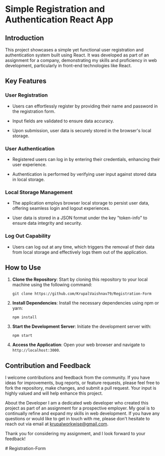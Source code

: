 
# Simple Registration and Authentication React App

## Introduction

This project showcases a simple yet functional user registration and authentication system built using React. It was developed as part of an assignment for a company, demonstrating my skills and proficiency in web development, particularly in front-end technologies like React.

## Key Features

### User Registration

- Users can effortlessly register by providing their name and password in the registration form.

- Input fields are validated to ensure data accuracy.

- Upon submission, user data is securely stored in the browser's local storage.

### User Authentication

- Registered users can log in by entering their credentials, enhancing their user experience.

- Authentication is performed by verifying user input against stored data in local storage.

### Local Storage Management

- The application employs browser local storage to persist user data, offering seamless login and logout experiences.

- User data is stored in a JSON format under the key "token-info" to ensure data integrity and security.

### Log Out Capability

- Users can log out at any time, which triggers the removal of their data from local storage and effectively logs them out of the application.

## How to Use

1. **Clone the Repository**: Start by cloning this repository to your local machine using the following command:

   ```
   git clone https://github.com/KrupalVaishnav79/Registration-Form
   ```

2. **Install Dependencies**: Install the necessary dependencies using npm or yarn:

   ```
   npm install
   ```

3. **Start the Development Server**: Initiate the development server with:

   ```
   npm start
   ```

4. **Access the Application**: Open your web browser and navigate to `http://localhost:3000`.

## Contribution and Feedback

I welcome contributions and feedback from the community. If you have ideas for improvements, bug reports, or feature requests, please feel free to fork the repository, make changes, and submit a pull request. Your input is highly valued and will help enhance this project.

About the Developer
I am a dedicated web developer who created this project as part of an assignment for a prospective employer. My goal is to continually refine and expand my skills in web development. If you have any questions or would like to get in touch with me, please don't hesitate to reach out via email at krupalworkwise@gmail.com.

Thank you for considering my assignment, and I look forward to your feedback!

#   R e g i s t r a t i o n - F o r m 
 
 
